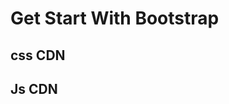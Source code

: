 # Get Start With Bootstrap

## css CDN

<link href="https://cdn.jsdelivr.net/npm/bootstrap@5.2.2/dist/css/bootstrap.min.css" rel="stylesheet">


## Js CDN

 <script src="https://cdn.jsdelivr.net/npm/bootstrap@5.2.2/dist/js/bootstrap.bundle.min.js"></script>